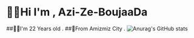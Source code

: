 # 👨‍💻Hi I'm , Azi-Ze-BoujaaDa

##🙋‍♂️I'm 22 Years old .
##🌄From Amizmiz City .
![Anurag's GitHub stats](https://github-readme-stats.vercel.app/api?username=aziz-boujaada&theme=dark&show_icons=true)
